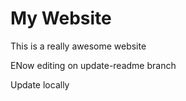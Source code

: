 # My Website

This is a really awesome website

ENow editing on update-readme branch

Update locally
